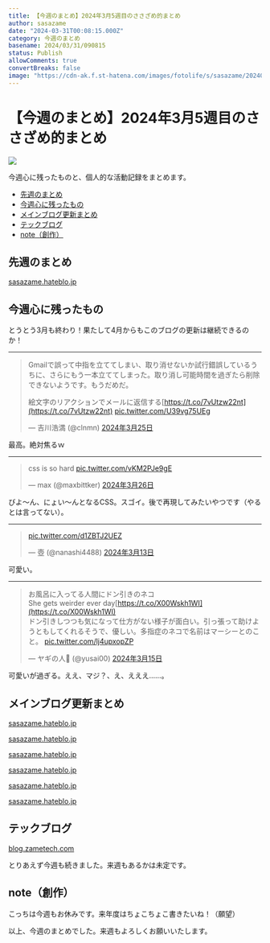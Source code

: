 ```yaml
---
title: 【今週のまとめ】2024年3月5週目のささざめ的まとめ
author: sasazame
date: "2024-03-31T00:08:15.000Z"
category: 今週のまとめ
basename: 2024/03/31/090815
status: Publish
allowComments: true
convertBreaks: false
image: "https://cdn-ak.f.st-hatena.com/images/fotolife/s/sasazame/20240303/20240303100757.png"
---
```

# 【今週のまとめ】2024年3月5週目のささざめ的まとめ

![](https://cdn-ak.f.st-hatena.com/images/fotolife/s/sasazame/20240303/20240303100757.png)

今週心に残ったものと、個人的な活動記録をまとめます。

<!-- Extended Body -->

-   [先週のまとめ](#先週のまとめ)
-   [今週心に残ったもの](#今週心に残ったもの)
-   [メインブログ更新まとめ](#メインブログ更新まとめ)
-   [テックブログ](#テックブログ)
-   [note（創作）](#note創作)

## 先週のまとめ

[sasazame.hateblo.jp](https://sasazame.hateblo.jp/entry/2024/03/24/113409)

## 今週心に残ったもの

とうとう3月も終わり！果たして4月からもこのブログの更新は継続できるのか！

* * *

> Gmailで誤って中指を立ててしまい、取り消せないか試行錯誤しているうちに、さらにもう一本立ててしまった。取り消し可能時間を過ぎたら削除できないようです。もうだめだ。  
>   
> 絵文字のリアクションでメールに返信する[https://t.co/7vUtzw22nt](https://t.co/7vUtzw22nt) [pic.twitter.com/U39vg75UEg](https://t.co/U39vg75UEg)
> 
> — 吉川浩満 (@clnmn) [2024年3月25日](https://twitter.com/clnmn/status/1772123989885808834?ref_src=twsrc%5Etfw)

最高。絶対焦るｗ

* * *

> css is so hard [pic.twitter.com/vKM2PJe9gE](https://t.co/vKM2PJe9gE)
> 
> — max (@maxbittker) [2024年3月26日](https://twitter.com/maxbittker/status/1772745165125361838?ref_src=twsrc%5Etfw)

びよ～ん、にょい～んとなるCSS。スゴイ。後で再現してみたいやつです（やるとは言ってない）。

* * *

> [pic.twitter.com/d1ZBTJ2UEZ](https://t.co/d1ZBTJ2UEZ)
> 
> — 壺 (@nanashi4488) [2024年3月13日](https://twitter.com/nanashi4488/status/1768031284469838041?ref_src=twsrc%5Etfw)

可愛い。

* * *

> お風呂に入ってる人間にドン引きのネコ  
> She gets weirder ever day[https://t.co/X00Wskh1WI](https://t.co/X00Wskh1WI)  
> ドン引きしつつも気になって仕方がない様子が面白い。引っ張って助けようともしてくれるそうで、優しい。多指症のネコで名前はマーシーとのこと。 [pic.twitter.com/lj4upxopZP](https://t.co/lj4upxopZP)
> 
> — ヤギの人🐐 (@yusai00) [2024年3月15日](https://twitter.com/yusai00/status/1768562799565820352?ref_src=twsrc%5Etfw)

可愛いが過ぎる。ええ、マジ？、え、えええ……。

## メインブログ更新まとめ

[sasazame.hateblo.jp](https://sasazame.hateblo.jp/entry/2024/03/25/235422)

[sasazame.hateblo.jp](https://sasazame.hateblo.jp/entry/2024/03/26/235236)

[sasazame.hateblo.jp](https://sasazame.hateblo.jp/entry/2024/03/27/213755)

[sasazame.hateblo.jp](https://sasazame.hateblo.jp/entry/2024/03/28/223635)

[sasazame.hateblo.jp](https://sasazame.hateblo.jp/entry/2024/03/29/233432)

[sasazame.hateblo.jp](https://sasazame.hateblo.jp/entry/2024/03/30/234536)

## テックブログ

[blog.zametech.com](https://blog.zametech.com/entry/2024/03/31/085831)

とりあえず今週も続きました。来週もあるかは未定です。

## note（創作）

こっちは今週もお休みです。来年度はちょこちょこ書きたいね！（願望）

  

以上、今週のまとめでした。来週もよろしくお願いいたします。